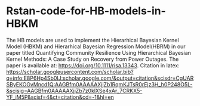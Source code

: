 # Rstan-code-for-HB-models-in-HBKM
The HB models are used to implement the Hierarhical Bayesian Kernel Model (HBKM) and Hierarhical Bayesian Regression Model(HBRM)
in our paper titled Quantifying Community Resilience Using Hierarchical Bayesian Kernel Methods: A Case Study on Recovery from Power Outages. The paper is available at: https://doi.org/10.1111/risa.13343. Citation in latex: https://scholar.googleusercontent.com/scholar.bib?q=info:E8P6Hp4Sb0IJ:scholar.google.com/&output=citation&scisdr=CgUARSByEKOGvMncd1Q:AAGBfm0AAAAAXjjZb1RqmKJTsR0rEjz3H_h0P248O5L-&scisig=AAGBfm0AAAAAXjjZb7z0klXSe4xAr_7CRKX5-YF_iM5P&scisf=4&ct=citation&cd=-1&hl=en


